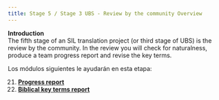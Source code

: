 ```yaml
---
title: Stage 5 / Stage 3 UBS - Review by the community Overview
---
```


**Introduction**  
The fifth stage of an SIL translation project (or third stage of UBS) is the review by the community. In the review you will check for naturalness, produce a team progress report and revise the key terms.

Los módulos siguientes le ayudarán en esta etapa:

21. [**Progress report**](21.PPR.md)
22. [**Biblical key terms report**](22.BTR.md)
